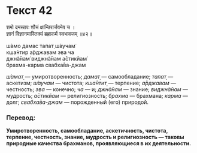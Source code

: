 # Текст 42

शमो दमस्तपः शौचं क्षान्तिरार्जवमेव च ।  
ज्ञानं विज्ञानमास्तिक्यं ब्रह्मकर्म स्वभावजम् ॥४२॥

ш́амо дамас тапат̣ ш́аучам̇  
кша̄нтир а̄рджавам эва ча  
джн̃а̄нам̇ виджн̃а̄нам а̄стикйам̇  
брахма-карма свабха̄ва-джам

_ш́амат̣_ — умиротворенность; _дамат̣_ — самообладание; _тапат̣_ — аскетизм; _ш́аучам_ — чистота; _кша̄нтит̣_ — терпение; _а̄рджавам_ — честность; _эва_ — конечно; _ча_ — и; _джн̃а̄нам_ — знание; _виджн̃а̄нам_ — мудрость; _а̄стикйам_ — религиозность; _брахма_ — брахмана; _карма_ — долг; _свабха̄ва-джам_ — порожденный (его) природой.

### Перевод:

**Умиротворенность, самообладание, аскетичность, чистота, терпение, честность, знание, мудрость и религиозность — таковы природные качества брахманов, проявляющиеся в их деятельности.**